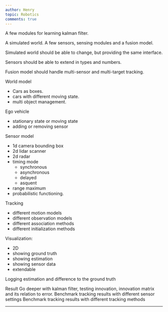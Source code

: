 ```yaml
---
author: Henry
topic: Robotics
comments: true
---
```


A few modules for learning kalman filter.

A simulated world. A few sensors, sensing modules and a fusion model.

Simulated world should be able to change, but providing the same interface.

Sensors should be able to extend in types and numbers.

Fusion model should handle multi-sensor and multi-target tracking.

World model
- Cars as boxes.
- cars with different moving state.
- multi object management.

Ego vehicle
- stationary state or moving state
- adding or removing sensor

Sensor model
- 1d camera bounding box
- 2d lidar scanner
- 2d radar
- timing mode
  - synchronous
  - asynchronous
  - delayed
  - asquent
- range maximum
- probabilistic functioning.

Tracking
- different motion models
- different observation models
- different association methods
- different initialization methods

Visualization:
- 2D
- showing ground truth
- showing estimation
- showing sensor data
- extendable

Logging
estimation and difference to the ground truth

Result
Go deeper with kalman filter, testing innovation, innovation matrix and its relation to error.
Benchmark tracking results with different sensor settings
Benchmark tracking results with different tracking methods

---


